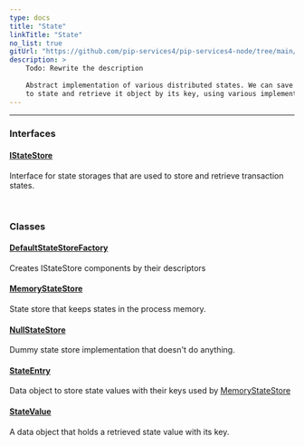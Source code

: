 ```yaml
---
type: docs
title: "State"
linkTitle: "State"
no_list: true
gitUrl: "https://github.com/pip-services4/pip-services4-node/tree/main/pip-services4-logic-node"
description: >
    Todo: Rewrite the description
    
    Abstract implementation of various distributed states. We can save an object 
    to state and retrieve it object by its key, using various implementations.  
---
```

---

<div class="module-body"> 

### Interfaces

#### [IStateStore](istate_store)
Interface for state storages that are used to store and retrieve transaction states.

<br>

### Classes

#### [DefaultStateStoreFactory](default_state_store_factory.md)
Creates IStateStore components by their descriptors

#### [MemoryStateStore](memory_state_store)
State store that keeps states in the process memory.

#### [NullStateStore](null_state_store)
Dummy state store implementation that doesn't do anything.

#### [StateEntry](state_entry)
Data object to store state values with their keys used by [MemoryStateStore](memory_state_store)

#### [StateValue](state_value)
A data object that holds a retrieved state value with its key.


</div>
